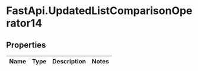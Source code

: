 # FastApi.UpdatedListComparisonOperator14

## Properties
Name | Type | Description | Notes
------------ | ------------- | ------------- | -------------
